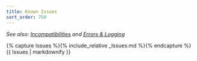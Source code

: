 ```yaml
---
title: Known Issues
sort_order: 750
---
```

_See also: [Incompatibilities](Incompatibilities.html) and [Errors & Logging](Files.html#Logs)_

{% capture Issues %}{% include_relative _Issues.md %}{% endcapture %}{{ Issues | markdownify }}